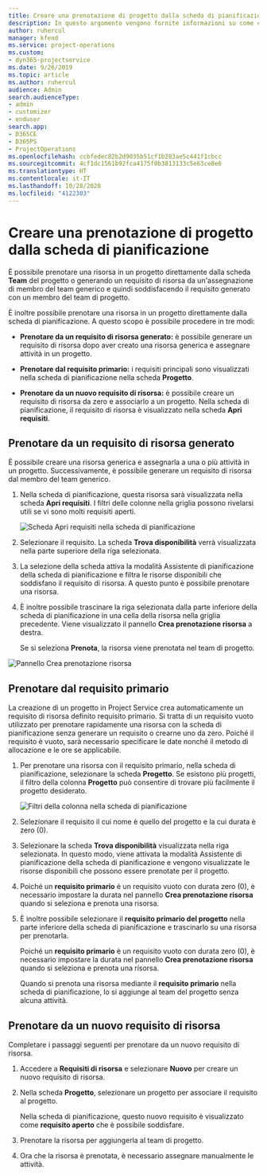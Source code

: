 ```yaml
---
title: Creare una prenotazione di progetto dalla scheda di pianificazione
description: In questo argomento vengono fornite informazioni su come creare una prenotazione di progetto dalla scheda di pianificazione.
author: ruhercul
manager: kfend
ms.service: project-operations
ms.custom:
- dyn365-projectservice
ms.date: 9/26/2019
ms.topic: article
ms.author: ruhercul
audience: Admin
search.audienceType:
- admin
- customizer
- enduser
search.app:
- D365CE
- D365PS
- ProjectOperations
ms.openlocfilehash: ccbfedec82b2d9035b51cf1b283ae5c441f1cbcc
ms.sourcegitcommit: 4cf1dc1561b92fca4175f0b3813133c5e63ce8e6
ms.translationtype: HT
ms.contentlocale: it-IT
ms.lasthandoff: 10/28/2020
ms.locfileid: "4122303"
---
```

# <a name="create-a-project-booking-from-the-schedule-board"></a>Creare una prenotazione di progetto dalla scheda di pianificazione

È possibile prenotare una risorsa in un progetto direttamente dalla scheda **Team** del progetto o generando un requisito di risorsa da un'assegnazione di membro del team generico e quindi soddisfacendo il requisito generato con un membro del team di progetto.

È inoltre possibile prenotare una risorsa in un progetto direttamente dalla scheda di pianificazione. A questo scopo è possibile procedere in tre modi:

- **Prenotare da un requisito di risorsa generato:** è possibile generare un requisito di risorsa dopo aver creato una risorsa generica e assegnare attività in un progetto.

- **Prenotare dal requisito primario:** i requisiti principali sono visualizzati nella scheda di pianificazione nella scheda **Progetto**. 

- **Prenotare da un nuovo requisito di risorsa:** è possibile creare un requisito di risorsa da zero e associarlo a un progetto. Nella scheda di pianificazione, il requisito di risorsa è visualizzato nella scheda **Apri requisiti**.

## <a name="book-from-a-generated-resource-requirement"></a>Prenotare da un requisito di risorsa generato

È possibile creare una risorsa generica e assegnarla a una o più attività in un progetto. Successivamente, è possibile generare un requisito di risorsa dal membro del team generico. 

1.  Nella scheda di pianificazione, questa risorsa sarà visualizzata nella scheda **Apri requisiti**. I filtri delle colonne nella griglia possono rivelarsi utili se vi sono molti requisiti aperti. 

    ![Scheda Apri requisiti nella scheda di pianificazione](media/FAQ-Project-Booking-Schedule-Board-1.png "Tabella delle prenotazioni e delle assegnazioni")

2. Selezionare il requisito. La scheda **Trova disponibilità** verrà visualizzata nella parte superiore della riga selezionata.
 
3. La selezione della scheda attiva la modalità Assistente di pianificazione della scheda di pianificazione e filtra le risorse disponibili che soddisfano il requisito di risorsa. A questo punto è possibile prenotare una risorsa.

4. È inoltre possibile trascinare la riga selezionata dalla parte inferiore della scheda di pianificazione in una cella della risorsa nella griglia precedente. Viene visualizzato il pannello **Crea prenotazione risorsa** a destra.

    Se si seleziona **Prenota**, la risorsa viene prenotata nel team di progetto.

![Pannello Crea prenotazione risorsa](media/FAQ-Project-Booking-Schedule-Board-6.png "")
 

## <a name="book-from-the-primary-requirement"></a>Prenotare dal requisito primario

La creazione di un progetto in Project Service crea automaticamente un requisito di risorsa definito requisito primario. Si tratta di un requisito vuoto utilizzato per prenotare rapidamente una risorsa con la scheda di pianificazione senza generare un requisito o crearne uno da zero. Poiché il requisito è vuoto, sarà necessario specificare le date nonché il metodo di allocazione e le ore se applicabile. 

1. Per prenotare una risorsa con il requisito primario, nella scheda di pianificazione, selezionare la scheda **Progetto**. Se esistono più progetti, il filtro della colonna **Progetto** può consentire di trovare più facilmente il progetto desiderato.

   ![Filtri della colonna nella scheda di pianificazione](media/FAQ-Project-Booking-Schedule-Board-2.png "Tabella delle prenotazioni e delle assegnazioni")

2. Selezionare il requisito il cui nome è quello del progetto e la cui durata è zero (0).

3. Selezionare la scheda **Trova disponibilità** visualizzata nella riga selezionata. In questo modo, viene attivata la modalità Assistente di pianificazione della scheda di pianificazione e vengono visualizzate le risorse disponibili che possono essere prenotate per il progetto.

4. Poiché un **requisito primario** è un requisito vuoto con durata zero (0), è necessario impostare la durata nel pannello **Crea prenotazione risorsa** quando si seleziona e prenota una risorsa.

5. È inoltre possibile selezionare il **requisito primario del progetto** nella parte inferiore della scheda di pianificazione e trascinarlo su una risorsa per prenotarla.
 
    Poiché un **requisito primario** è un requisito vuoto con durata zero (0), è necessario impostare la durata nel pannello **Crea prenotazione risorsa** quando si seleziona e prenota una risorsa.
 
    Quando si prenota una risorsa mediante il **requisito primario** nella scheda di pianificazione, lo si aggiunge al team del progetto senza alcuna attività.
 
## <a name="book-from-a-new-resource-requirement"></a>Prenotare da un nuovo requisito di risorsa
Completare i passaggi seguenti per prenotare da un nuovo requisito di risorsa. 

1. Accedere a **Requisiti di risorsa** e selezionare **Nuovo** per creare un nuovo requisito di risorsa.

2. Nella scheda **Progetto**, selezionare un progetto per associare il requisito al progetto.
 
    Nella scheda di pianificazione, questo nuovo requisito è visualizzato come **requisito aperto** che è possibile soddisfare.

3. Prenotare la risorsa per aggiungerla al team di progetto.

4. Ora che la risorsa è prenotata, è necessario assegnare manualmente le attività.

